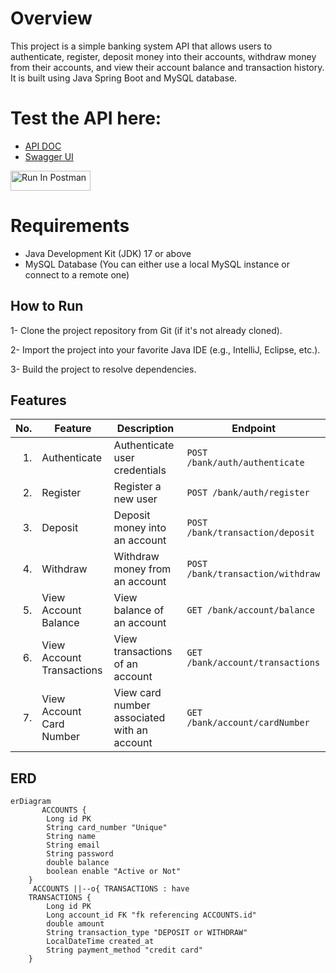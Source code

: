 # Overview 
This project is a simple banking system API that allows users to authenticate, register, deposit money into their accounts, withdraw money from their accounts, and view their account balance and transaction history. It is built using Java Spring Boot and MySQL database.
# Test the API here:
- [API DOC](http://localhost:8081/v3/api-docs)
- [Swagger UI](http://localhost:8081/swagger-ui/index.html)

[<img src="https://run.pstmn.io/button.svg" alt="Run In Postman" style="width: 128px; height: 32px;">](https://god.gw.postman.com/run-collection/28660393-0b54f843-6c14-4419-a7a7-d74754d1da5c?action=collection%2Ffork&source=rip_markdown&collection-url=entityId%3D28660393-0b54f843-6c14-4419-a7a7-d74754d1da5c%26entityType%3Dcollection%26workspaceId%3Dcf048289-7983-422a-953e-c3f1ddb75b7a)

# Requirements
- Java Development Kit (JDK) 17 or above
- MySQL Database (You can either use a local MySQL instance or connect to a remote one)

## How to Run
1- Clone the project repository from Git (if it's not already cloned).

2- Import the project into your favorite Java IDE (e.g., IntelliJ, Eclipse, etc.).

3- Build the project to resolve dependencies.

## Features

| No. | Feature                    | Description                               | Endpoint                            |
|----:|----------------------------|-------------------------------------------|-------------------------------------|
|  1. | Authenticate               | Authenticate user credentials             | `POST /bank/auth/authenticate`     |
|  2. | Register                   | Register a new user                       | `POST /bank/auth/register`         |
|  3. | Deposit                    | Deposit money into an account             | `POST /bank/transaction/deposit`   |
|  4. | Withdraw                   | Withdraw money from an account            | `POST /bank/transaction/withdraw`  |
|  5. | View Account Balance      | View balance of an account                | `GET /bank/account/balance`        |
|  6. | View Account Transactions | View transactions of an account           | `GET /bank/account/transactions`   |
|  7. | View Account Card Number  | View card number associated with an account | `GET /bank/account/cardNumber`   |

## ERD

```mermaid
erDiagram
       ACCOUNTS {
        Long id PK
        String card_number "Unique"
        String name 
        String email
        String password 
        double balance 
        boolean enable "Active or Not"
    }
     ACCOUNTS ||--o{ TRANSACTIONS : have
    TRANSACTIONS {
        Long id PK
        Long account_id FK "fk referencing ACCOUNTS.id"
        double amount
        String transaction_type "DEPOSIT or WITHDRAW"
        LocalDateTime created_at
        String payment_method "credit card"
    }
